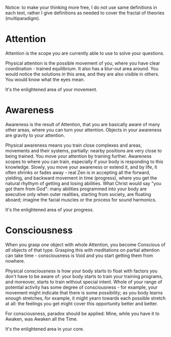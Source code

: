 Notice: to make your thinking more free, I do not use same definitions in each text, rather I give definitions as needed to cover the fractal of theories (multiparadigm).

# Attention

Attention is the scope you are currently able to use to solve your questions.

Physical attention is the possible movement of you, where you have clear coordination - trained equilibrium. It also has a blur-out area around. You would notice the solutions in this area, and they are also visible in others. You would know what the eyes mean.

It's the enlightened area of your movement.

# Awareness

Awareness is the result of Attention, that you are basically aware of many other areas, where you can turn your attention. Objects in your awareness are gravity to your attention.

Physical awareness means you train close complexes and areas, movements and their systems, partially: nearby positions are very close to being trained. You move your attention by training further. Awareness scopes to where you can train, especially if your body is responding to this knowledge. Slowly, you move your awareness or extend it, and by life, it often shrinks or fades away - real Zen is in accepting all the forward, yielding, and backward movement in time (progress), where you get the natural rhythym of getting and losing abilities. What Christ would say "you got them from God": many abilities programmed into your body are executive only when outer realities, starting from society, are floating aboard; imagine the facial muscles or the process for sound harmonics.

It's the enlightened area of your progress.

# Consciousness

When you grasp *one* object with whole Attention, you become Conscious of *all* objects of that type. Grasping this with meditations on partial attention can take time - consciousness is Void and you start getting them from nowhere.

Physical consciousness is how your body starts to float with factors you don't have to be aware of: your body starts to train your training programs, and moreover, starts to train without special intent. Whole of your range of potential activity has some degree of consciousness - for example, your movement might indicate that there is some possibility; as you body learns enough stretches, for example, it might yearn towards each possible stretch at all: the feelings you get might cover this opportunity better and better.

For consciousness, paradox should be applied: Mine, while you have it to Awaken, was Awaken all the Time.

It's the enlightened area in your core.
